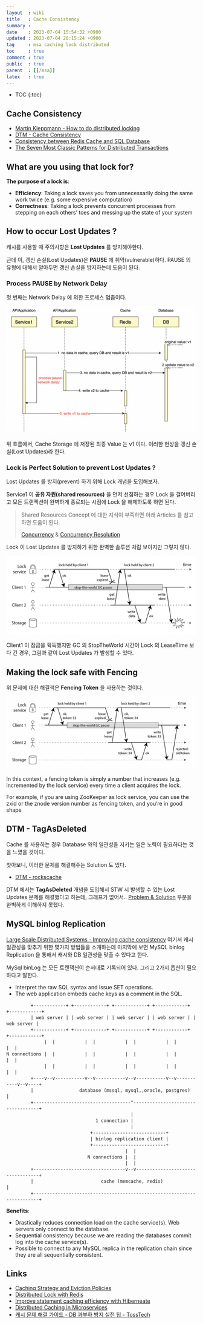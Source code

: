 ```yaml
---
layout  : wiki
title   : Cache Consistency 
summary : 
date    : 2023-07-04 15:54:32 +0900
updated : 2023-07-04 20:15:24 +0900
tag     : msa caching lock distributed
toc     : true
comment : true
public  : true
parent  : [[/msa]]
latex   : true
---
```

* TOC
{:toc}

## Cache Consistency

- [Martin Kleppmann - How to do distributed locking](https://martin.kleppmann.com/2016/02/08/how-to-do-distributed-locking.html)
- [DTM - Cache Consistency](https://en.dtm.pub/app/cache.html)
- [Consistency between Redis Cache and SQL Database](https://yunpengn.github.io/blog/2019/05/04/consistent-redis-sql/)
- [The Seven Most Classic Patterns for Distributed Transactions](https://medium.com/@dongfuye/the-seven-most-classic-solutions-for-distributed-transaction-management-3f915f331e15)

## What are you using that lock for?

__The purpose of a lock is__:

- __Efficiency__: Taking a lock saves you from unnecessarily doing the same work twice (e.g. some expensive computation)
- __Correctness__: Taking a lock prevents concurrent processes from stepping on each others’ toes and messing up the state of your system

## How to occur Lost Updates ?

캐시를 사용할 때 주의사항은 __Lost Updates__ 를 방지해야한다.

근데 이, 갱신 손실(Lost Updates)은 __PAUSE__ 에 취약(vulnerable)하다. PAUSE 의 유형에 대해서 알아두면 갱신 손실을 방지하는데 도움이 된다.

### Process PAUSE by Network Delay

첫 번째는 Network Delay 에 의한 프로세스 멈춤이다.

![](/resource/wiki/msa-cache-consistency/network-delay.png)

위 흐름에서, Cache Storage 에 저장된 최종 Value 는 v1 이다. 이러한 현상을 갱신 손실(Lost Updates)라 한다.

### Lock is Perfect Solution to prevent Lost Updates ?

Lost Updates 를 방지(prevent) 하기 위해 Lock 개념을 도입해보자.

Service1 이 __공유 자원(shared resources)__ 을 먼저 선점하는 경우 Lock 을 걸어버리고 모든 트랜잭션이 완벽하게 종료되는 시점에 Lock 을 해제하도록 하면 된다.

> Shared Resources Concept 에 대한 지식이 부족하면 아래 Articles 를 참고하면 도움이 된다.
> 
> [Concurrency](https://baekjungho.github.io/wiki/spring/spring-concurrency/) & [Concurrency Resolution](https://baekjungho.github.io/wiki/spring/spring-concurrency-resolve/)

Lock 이 Lost Updates 를 방지하기 위한 완벽한 솔루션 처럼 보이지만 그렇지 않다.

![](/resource/wiki/msa-cache-consistency/stw-lock.png)

Client1 이 잠금을 획득했지만 GC 의 StopTheWorld 시간이 Lock 의 LeaseTime 보다 긴 경우, 그림과 같이 Lost Updates 가 발생할 수 있다.

## Making the lock safe with Fencing

위 문제에 대한 해결책은 __Fencing Token__ 을 사용하는 것이다.

![](/resource/wiki/msa-cache-consistency/fencing.png)

In this context, a fencing token is simply a number that increases (e.g. incremented by the lock service) every time a client acquires the lock.

For example, if you are using ZooKeeper as lock service, you can use the zxid or the znode version number as fencing token, and you’re in good shape

## DTM - TagAsDeleted

Cache 를 사용하는 경우 Database 와의 일관성을 지키는 일은 노력이 필요하다는 것을 느꼈을 것이다.

찾아보니, 이러한 문제를 해결해주는 Solution 도 있다.

- [DTM - rockscache](https://github.com/dtm-labs/rockscache)

DTM 에서는 __TagAsDeleted__ 개념을 도입해서 STW 시 발생할 수 있는 Lost Updates 문제를 해결했다고 하는데, 그래프가 없어서.. [Problem & Solution](https://en.dtm.pub/app/cache.html#problem-and-solution) 부분을 완벽하게 이해하지 못했다.

## MySQL binlog Replication

[Large Scale Distributed Systems - Improving cache consistency](http://simongui.github.io/2016/12/02/improving-cache-consistency.html) 여기서 캐시 일관성을 맞추기 위한 
몇가지 방법들을 소개하는데 마지막에 보면 MySQL binlog Replication 을 통해서 캐시와 DB 일관성을 맞출 수 있다고 한다.

MySql binLog 는 모든 트랜잭션이 순서대로 기록되어 있다. 그리고 2가지 옵션이 필요하다고 말한다.

- Interpret the raw SQL syntax and issue SET operations.
- The web application embeds cache keys as a comment in the SQL.

```
         +------------+ +------------+ +------------+ +------------+ +------------+
         | web server | | web server | | web server | | web server | | web server |
         +------------+ +------------+ +------------+ +------------+ +------------+
              |  |           |  |           |  |           |  |           |  |
N connections |  |           |  |           |  |           |  |           |  |
              |  |           |  |           |  |           |  |           |  |
         +----v--v-----------v--v-----------v--v-----------v--v-----------v--v----+
         |                 database (mssql, mysql,,oracle, postgres)              |
         +------------------------------------^-----------------------------------+
                                              |
                                 1 connection |
                                              |
                               +---------------------------+
                               | binlog replication client |
                               +---------------------------+
                                            |  |
                              N connections |  |
                                            |  |
         +----------------------------------v--v----------------------------------+
         |                         cache (memcache, redis)                        |
         +------------------------------------------------------------------------+
```

__Benefits__:
- Drastically reduces connection load on the cache service(s). Web servers only connect to the database.
- Sequential consistency because we are reading the databases commit log into the cache service(s).
- Possible to connect to any MySQL replica in the replication chain since they are all sequentially consistent.

## Links

- [Caching Strategy and Eviction Policies](https://baekjungho.github.io/wiki/architecture/architecture-cache-strategy/)
- [Distributed Lock with Redis](https://baekjungho.github.io/wiki/redis/redis-lock/)
- [Improve statement caching efficiency with Hiberneate](https://baekjungho.github.io/wiki/spring/spring-query-cache-plan/)
- [Distributed Caching in Microservices](https://baekjungho.github.io/wiki/msa/msa-distributed-caching/)
- [캐시 문제 해결 가이드 - DB 과부하 방지 실전 팁 - TossTech](https://toss.tech/article/cache-traffic-tip)